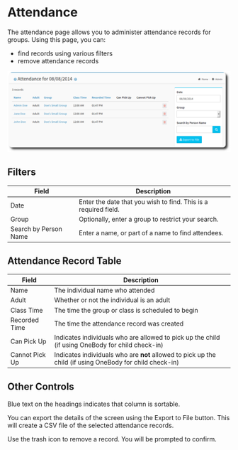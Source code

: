 # Attendance

The attendance page allows you to administer attendance records for groups. Using this page, you can:

* find records using various filters
* remove attendance records

![Attendance](../img/admin/attendance.png)

## Filters

| Field | Description |
| -- | -- |
| Date  | Enter the date that you wish to find. This is a required field. |
| Group | Optionally, enter a group to restrict your search. |
| Search by Person Name | Enter a name, or part of a name to find attendees. |

## Attendance Record Table

| Field | Description |
| -- | -- |
| Name | The individual name who attended |
| Adult | Whether or not the individual is an adult |
| Class Time | The time the group or class is scheduled to begin |
| Recorded Time | The time the attendance record was created |
| Can Pick Up | Indicates individuals who are allowed to pick up the child (if using OneBody for child check-in) |
| Cannot Pick Up | Indicates individuals who are **not** allowed to pick up the child (if using OneBody for child check-in) |

## Other Controls

Blue text on the headings indicates that column is sortable.

You can export the details of the screen using the Export to File button. This will create a CSV file of the selected attendance records.

Use the trash icon to remove a record. You will be prompted to confirm.
